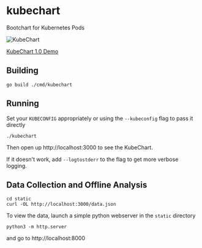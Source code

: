 # kubechart
Bootchart for Kubernetes Pods

![KubeChart](https://raw.githubusercontent.com/sjenning/kubechart/master/kubechart.png)

[KubeChart 1.0 Demo](https://www.youtube.com/watch?v=AVo6DeOI4_U)

## Building

```
go build ./cmd/kubechart
```

## Running

Set your `KUBECONFIG` appropriately or using the `--kubeconfig` flag to pass it directly

```
./kubechart
```

Then open up http://localhost:3000 to see the KubeChart.

If it doesn't work, add `--logtostderr` to the flag to get more verbose logging.

## Data Collection and Offline Analysis

```
cd static
curl -OL http://localhost:3000/data.json
```

To view the data, launch a simple python webserver in the `static` directory
```
python3 -m http.server
```
and go to http://localhost:8000

